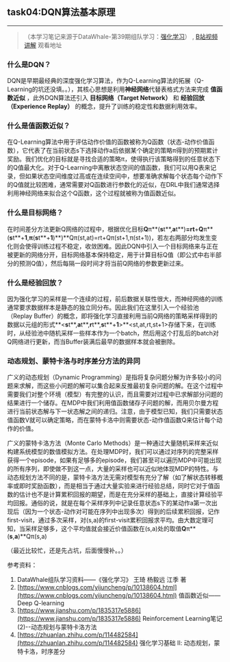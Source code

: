 ## task04:DQN算法基本原理
---
> （本学习笔记来源于DataWhale-第39期组队学习：[强化学习](https://linklearner.com/datawhale-homepage/#/learn/detail/91)） ,
> [B站视频讲解](https://www.bilibili.com/video/BV1HZ4y1v7eX) 观看地址

### 什么是DQN？

DQN是早期最经典的深度强化学习算法，作为Q-Learning算法的拓展（Q-Learning的坑还没填。。），其核心思想是利用**神经网络**代替表格式方法来完成 **值函数近似** ，此外DQN算法还引入 **目标网络（Target Network）** 和 **经验回放（Experience Replay）** 的概念，提升了训练的稳定性和数据利用效率。

### 什么是值函数近似？

在Q-Learning算法中用于评估动作价值的函数被称为Q函数（状态-动作价值函数），它代表了在当前状态s下选择动作a后依据某个确定的策略π得到的预期累计奖励。我们优化的目标就是寻找合适的策略π，使得执行该策略得到的任意状态下的Q值最大化。对于Q-Learning中离散状态空间的值函数，我们可以用Q表来记录，但如果状态空间维度过高或在连续空间中，想要准确求解每个状态每个动作下的Q值就比较困难，通常需要对Q函数进行参数化的近似，在DRL中我们通常选择利用神经网络来拟合这个Q函数，这个过程就被称为值函数近似。

### 什么是目标网络？

在时间差分方法更新Q网络的过程中，根据优化目标**Q**π**(**s**t**,**a**t**)**=**r**t**+**Q**π**(**s**t**+**1**,**π**(**s**t**+**1**)**)**Qπ(st,at)=rt+Qπ(st+1,π(st+1))，若左右两部分均发生变化则会使得训练过程不稳定，收敛困难。因此DQN中引入一个目标网络来与正在被更新的网络分开，目标网络基本保持稳定，用于计算目标Q值（即公式中右半部分的预测Q值），然后每隔一段时间才将当前Q网络的参数更新过来。

### 什么是经验回放？

因为强化学习的采样是一个连续的过程，前后数据关联性很大，而神经网络的训练通常要求数据样本是静态的独立同分布。因此我们在这里引入一个经验池（Replay Buffer）的概念，即将强化学习直接利用当前Q网络的策略采样得到的数据以元组的形式**<**s**t**,**a**t**,**r**t**,**s**t**+**1**>**<st,at,rt,st+1>存储下来，在训练时，从经验池中随机采样一些样本作为一个batch，然后用这个打乱后的batch对Q网络进行更新，而当Buffer装满后最早的数据样本就会被删除。

### 动态规划、蒙特卡洛与时序差分方法的异同

广义的动态规划（Dynamic Programming）是指将复杂问题分解为许多较小的问题来求解，而这些小问题的解可以集合起来反推最初复杂问题的解。在这个过程中需要我们对整个环境（模型）有完整的认识，而且需要对过程中已求解部分问题的结果进行一个储存。在MDP中我们利用值函数储存子问题的解，而用贝尔曼方程进行当前状态解与下一状态解之间的递归。注意，由于模型已知，我们只需要状态值函数V就可以确定策略，而在蒙特卡洛中则需要状态-动作值函数Q来估计每个动作的价值。

广义的蒙特卡洛方法（Monte Carlo Methods）是一种通过大量随机采样来近似构建系统模型的数值模拟方法。在处理MDP时，我们可以通过对序列的完整采样获得一个episode，如果有足够多的episode，我们甚至可以遍历MDP中可能出现的所有序列，即使做不到这一点，大量的采样也可以近似地体现MDP的特性。与动态规划方法不同的是，蒙特卡洛方法无需对模型有充分了解（如了解状态转移概率或即时奖励函数），而是相当于通过大量实验来进行经验总结，同时它对于值函数的估计也不是计算累积回报的期望，而是在充分采样的基础上，直接计算经验平均回报。通俗的说，就是在每个采样序列中记录任意状态s下的某动作a第一次出现后（因为一个状态-动作对可能在序列中出现多次）得到的后续累积回报，记作first-visit，通过多次采样，对(s,a)的first-visit累积回报求平均。由大数定理可知，当采样足够多，这个平均值就会接近价值函数在(s,a)处的取值**Q**π**(**s**,**a**)**Qπ(s,a)

（最近比较忙，还是先占坑，后面慢慢补。。）

参考资料：

1. DataWhale组队学习资料——《强化学习》 王琦 杨毅远 江季 著
2. [https://www.cnblogs.com/yijuncheng/p/10138604.html](https://www.cnblogs.com/yijuncheng/p/10138604.html) 值函数近似——Deep Q-learning
3. [https://www.jianshu.com/p/1835317e5886](https://www.jianshu.com/p/1835317e5886) Reinforcement Learning笔记(2)--动态规划与蒙特卡洛方法
4. [https://zhuanlan.zhihu.com/p/114482584](https://zhuanlan.zhihu.com/p/114482584) 强化学习基础 Ⅱ: 动态规划，蒙特卡洛，时序差分
